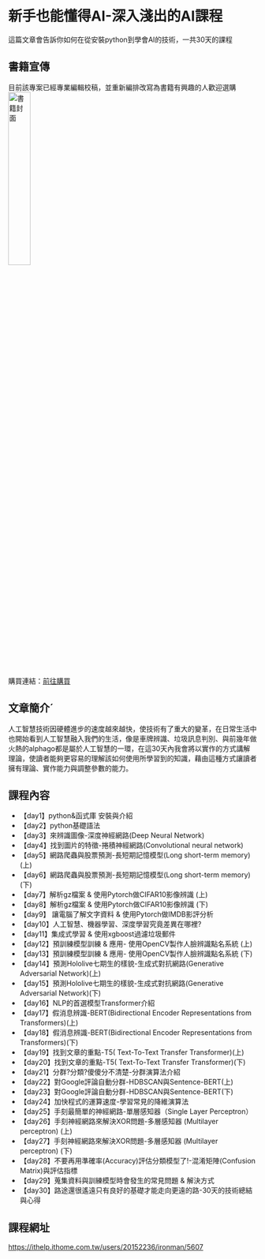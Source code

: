 ﻿# 新手也能懂得AI-深入淺出的AI課程  
這篇文章會告訴你如何在從安裝python到學會AI的技術，一共30天的課程  
## 書籍宣傳
目前該專案已經專業編輯校稿，並重新編排改寫為書籍有興趣的人歡迎選購
<a href="https://www.tenlong.com.tw/products/9786263336025?list_name=r-zh_tw">
  <img src="https://cf-assets2.tenlong.com.tw/products/images/000/194/264/original/9786263336025.jpg" height="30%" width="30%" alt="書籍封面">
</a>
<p>購買連結：<a href="https://www.tenlong.com.tw/products/9786263336025?list_name=r-zh_tw">前往購買</a></p>

## 文章簡介ˊ
人工智慧技術因硬體進步的速度越來越快，使技術有了重大的變革，在日常生活中也開始看到人工智慧融入我們的生活，像是車牌辨識、垃圾訊息判別、與前幾年做火熱的alphago都是屬於人工智慧的一環，在這30天內我會將以實作的方式講解理論，使讀者能夠更容易的理解該如何使用所學習到的知識，藉由這種方式讓讀者擁有理論、實作能力與調整參數的能力。
## 課程內容
* 【day1】python&函式庫 安裝與介紹  
* 【day2】python基礎語法  
* 【day3】來辨識圖像-深度神經網路(Deep Neural Network)   
* 【day4】找到圖片的特徵-捲積神經網路(Convolutional neural network)  
* 【day5】網路爬蟲與股票預測-長短期記憶模型(Long short-term memory)(上)  
* 【day6】網路爬蟲與股票預測-長短期記憶模型(Long short-term memory)(下)  
* 【day7】解析gz檔案 & 使用Pytorch做CIFAR10影像辨識 (上)  
* 【day8】解析gz檔案 & 使用Pytorch做CIFAR10影像辨識 (下)  
* 【day9】 讓電腦了解文字資料 & 使用Pytorch做IMDB影評分析   
* 【day10】人工智慧、機器學習、深度學習究竟差異在哪裡?   
* 【day11】集成式學習 & 使用xgboost過濾垃圾郵件  
* 【day12】預訓練模型訓練 & 應用- 使用OpenCV製作人臉辨識點名系統 (上)  
* 【day13】預訓練模型訓練 & 應用- 使用OpenCV製作人臉辨識點名系統 (下)  
* 【day14】預測Hololive七期生的樣貌-生成式對抗網路(Generative Adversarial Network)(上)  
* 【day15】預測Hololive七期生的樣貌-生成式對抗網路(Generative Adversarial Network)(下)
* 【day16】NLP的首選模型Transformer介紹
* 【day17】假消息辨識-BERT(Bidirectional Encoder Representations from Transformers)(上)
* 【day18】假消息辨識-BERT(Bidirectional Encoder Representations from Transformers)(下)
* 【day19】找到文章的重點-T5( Text-To-Text Transfer Transformer)(上)
* 【day20】找到文章的重點-T5( Text-To-Text Transfer Transformer)(下)
* 【day21】分群?分類?傻傻分不清楚-分群演算法介紹
* 【day22】對Google評論自動分群-HDBSCAN與Sentence-BERT(上)
* 【day23】對Google評論自動分群-HDBSCAN與Sentence-BERT(下)
* 【day24】加快程式的運算速度-學習常見的降維演算法
* 【day25】手刻最簡單的神經網路-單層感知器（Single Layer Perceptron）
* 【day26】手刻神經網路來解決XOR問題-多層感知器 (Multilayer perceptron) (上)
* 【day27】手刻神經網路來解決XOR問題-多層感知器 (Multilayer perceptron) (下)
* 【day28】不要再用準確率(Accuracy)評估分類模型了!-混淆矩陣(Confusion Matrix)與評估指標
* 【day29】蒐集資料與訓練模型時會發生的常見問題 & 解決方式
* 【day30】路途還很遙遠只有良好的基礎才能走向更遠的路-30天的技術總結與心得
## 課程網址
https://ithelp.ithome.com.tw/users/20152236/ironman/5607
